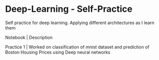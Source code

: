 # Deep-Learning - Self-Practice
Self practice for deep learning. Applying different architectures as I learn them

Notebook | Description

Practice 1 | Worked on classification of mnist dataset and prediction of Boston Housing Prices using Deep neural networks
